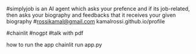 #simplyjob is an AI agent which asks your prefence and if its job-related, then asks your biography and feedbacks that it receives your given biography
#rossikamal@gmail.com
kamalrossi.github.io/profile


#chainlit #nogpt #talk with pdf


how to run the app
chainlit run app.py

